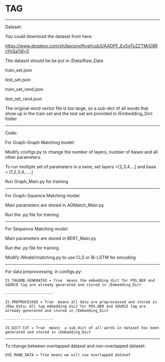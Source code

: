 # TAG
-----------------------------------------
Dataset:

You could download the dataset from here:

https://www.dropbox.com/sh/bpcpnxfhvpfuob3/AADPF_ExSgToZZTMrD8RcYnSa?dl=0

The dataset should be be put in /Data/Raw_Data

train_set.json

test_set.json

train_set_rand.json

test_set_rand.json

The original word vector file is too large, so a sub-dict of all words that show up in the train set and the test set are provided in /Embedding_Dict folder

-------------------------------------------
Code:

For Graph-Graph Matching model:

Modify cnofigs.py to change the number of layers, number of bases and all other parameters.

To run multiple set of parameters in a seire, set layers =[2,3,4....] and base = [1,2,3,4,.....]

Run Graph_Main.py for training

------------------------------------------------

For Graph-Squence Matching  model:

Main parameters are stored in AGMatch_Main.py

Run the .py file for training

------------------------------------------------

For Sequence Matching model:

Main parameters are stored in BERT_Main.py

Run the .py file for training

Modify /Model/matching.py to use CLS or Bi-LSTM for encoding


------------------------------------------------

For data preprocessing, in configs.py:

    IS_TAGEMB_GENERATED = True	means the embedding dict for POS,NER and SOURCE tag are already generated and stored in /Embedding_Dict
    
	----------------------
	
    IS_PREPROCESSED = True	means all data are preprocessed and stored in /Raw_Data; All tag embedding dict for POS,NER and SOURCE tag are already generated and stored in /Embedding_Dict
    
	----------------------
	
    IS_DICT_CUT = True	means  a sub_dict of all words in dataset has been generated and stored in /Embedding_Dict
    
------------------------------------------------

To change between overlapped dataset and non-overlapped dataset:
	
    USE_RAND_DATA = True means we will use overlapped dataset
